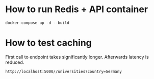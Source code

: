 # How to run Redis + API container


```
docker-compose up -d --build 
```

# How to test caching

First call to endpoint takes significantly longer. Afterwards latency is reduced.

```
http://localhost:5000//universities?country=Germany
```